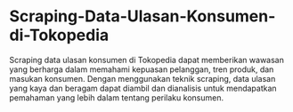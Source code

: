# Scraping-Data-Ulasan-Konsumen-di-Tokopedia
Scraping data ulasan konsumen di Tokopedia dapat memberikan wawasan yang berharga dalam memahami kepuasan pelanggan, tren produk, dan masukan konsumen. Dengan menggunakan teknik scraping, data ulasan yang kaya dan beragam dapat diambil dan dianalisis untuk mendapatkan pemahaman yang lebih dalam tentang perilaku konsumen.
